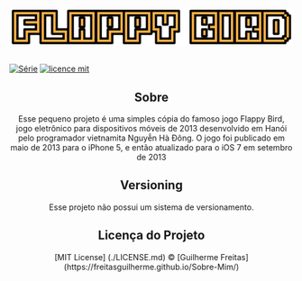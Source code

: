
<p align="center">
  <img alt="Logo do projeto" src="./Img/logo.png" />
</p> 

##

[![Série](https://img.shields.io/badge/FREITASGUILHERME-Flappy%20Bird-orange)](https://freitasguilherme.github.io/Flappy_Bird/)
[![licence mit](https://img.shields.io/badge/licence-MIT-blue.svg)](https://github.com/afonsopacifer/open-source-boilerplate/blob/master/LICENSE.md)


  
<h2 align="center">Sobre</h2>

<p align="center">
Esse pequeno projeto é uma simples cópia do famoso jogo Flappy Bird, jogo eletrônico para dispositivos móveis de 2013 desenvolvido em Hanói pelo programador vietnamita Nguyễn Hà Đông. O jogo foi publicado em maio de 2013 para o iPhone 5, e então atualizado para o iOS 7 em setembro de 2013
</p> 

<h2 align="center">Versioning</h2>

<p align="center">
Esse projeto não possui um sistema de versionamento.
</p> 

<h2 align="center">Licença do Projeto</h2>

<p align="center">
[MIT License] (./LICENSE.md) © [Guilherme Freitas] (https://freitasguilherme.github.io/Sobre-Mim/)
</p> 
